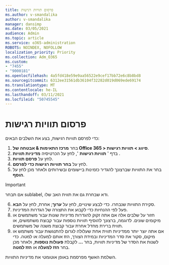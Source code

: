 ```yaml
---
title: פרסום תוויות רגישות
ms.author: v-smandalika
author: v-smandalika
manager: dansimp
ms.date: 03/05/2021
audience: Admin
ms.topic: article
ms.service: o365-administration
ROBOTS: NOINDEX, NOFOLLOW
localization_priority: Priority
ms.collection: Adm_O365
ms.custom:
- "7455"
- "9000181"
ms.openlocfilehash: 4a5fd418e59e9aa56522e9cef17bb72e6c8b8bd8
ms.sourcegitcommit: 6312ee31561db36104f32282d019d069ede69174
ms.translationtype: MT
ms.contentlocale: he-IL
ms.lasthandoff: 03/11/2021
ms.locfileid: "50745545"
---
```

# <a name="publish-sensitivity-labels"></a>פרסום תוויות רגישות

כדי לפרסם תוויות רגישות, בצע את השלבים הבאים:

1. בחר **מרכז התאימות & אבטחה של Office 365 > סיווג > תוויות רגישות**.
2. בדף ' **תוויות רגישות** ', לחץ על הכרטיסיה **מדיניות תוויות** .
3. לחץ על **פרסם תוויות**.
4. לחץ על **בחר תוויות רגישות כדי לפרסם**. 
5. בחר את התוויות שברצונך להגדיר כזמינות ביישומים ובשירותים ולאחר מכן לחץ על **הוסף**.
> [!IMPORTANT]
> אם תבחר sublabel, ודא שבחרת גם את תווית האב שלו.
6. סקירת התוויות שנבחרו. כדי לבצע שינויים, לחץ על **ערוך**; אחרת, לחץ על **הבא**.
7. פעל לפי ההנחיות כדי לקבוע את התצורה של הגדרות המדיניות.
8. חזור על שלבים אלה אם אתה זקוק להגדרות מדיניות שונות עבור משתמשים או מיקומים שונים. לדוגמה, ברצונך להוסיף תוויות נוספות עבור קבוצת משתמשים, או תווית ברירת מחדל אחרת עבור קבוצת משנה של משתמשים.
9. אם אתה יוצר יותר ממדיניות תווית אחת שעלולה לגרום להתנגשות עבור משתמש או מיקום, סקור את סדר המדיניות ובמידת הצורך, הזז אותם למעלה או למטה. כדי לשנות את הסדר של מדיניות תוויות, בחר **...** לקבלת **פעולות נוספות**, ולאחר מכן בחר **הזז למעלה** או **הזז למטה**.

השלמת האשף מפרסמת באופן אוטומטי את מדיניות התוויות.

